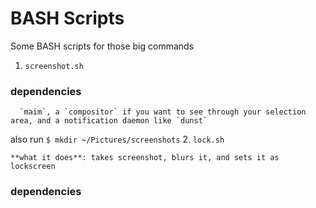 # BASH Scripts

Some BASH scripts for those big commands

1. `screenshot.sh`
### dependencies
      `maim`, a `compositor` if you want to see through your selection area, and a notification daemon like `dunst`
also run
      `$ mkdir ~/Pictures/screenshots`
2. `lock.sh`

    **what it does**: takes screenshot, blurs it, and sets it as lockscreen
### dependencies

